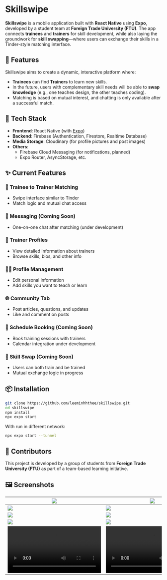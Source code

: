 # Skillswipe

**Skillswipe** is a mobile application built with **React Native** using **Expo**, developed by a student team at **Foreign Trade University (FTU)**. The app connects **trainees** and **trainers** for skill development, while also laying the groundwork for **skill swapping**—where users can exchange their skills in a Tinder-style matching interface.

## 🚀 Features

Skillswipe aims to create a dynamic, interactive platform where:
- **Trainees** can find **Trainers** to learn new skills.
- In the future, users with complementary skill needs will be able to **swap knowledge** (e.g., one teaches design, the other teaches coding).
- Matching is based on mutual interest, and chatting is only available after a successful match.

## 🔧 Tech Stack

- **Frontend**: React Native (with [Expo](https://expo.dev/))
- **Backend**: Firebase (Authentication, Firestore, Realtime Database)
- **Media Storage**: Cloudinary (for profile pictures and post images)
- **Others**: 
  - Firebase Cloud Messaging (for notifications, planned)
  - Expo Router, AsyncStorage, etc.

## ✨ Current Features

### 🧭 Trainee to Trainer Matching
- Swipe interface similar to Tinder
- Match logic and mutual chat access

### 💬 Messaging (Coming Soon)
- One-on-one chat after matching (under development)

### 📄 Trainer Profiles
- View detailed information about trainers
- Browse skills, bios, and other info

### 🧑‍💻 Profile Management
- Edit personal information
- Add skills you want to teach or learn

### 🌐 Community Tab
- Post articles, questions, and updates
- Like and comment on posts

### 📅 Schedule Booking (Coming Soon)
- Book training sessions with trainers
- Calendar integration under development

### 🔁 Skill Swap (Coming Soon)
- Users can both train and be trained
- Mutual exchange logic in progress

## 📦 Installation

```bash
git clone https://github.com/leeminhhthee/skillswipe.git
cd skillswipe
npm install
npx expo start
```

With run in different network:
```bash
npx expo start --tunnel
```

## 🤝 Contributors

This project is developed by a group of students from **Foreign Trade University (FTU)** as part of a team-based learning initiative.

## 🖼️ Screenshots

| ![](screenshots/SS1.jpg) | ![](screenshots/SS2.jpg) | ![](screenshots/SS3.jpg) |
|-----------|------------|--------------|
| ![](screenshots/SS4.jpg) | ![](screenshots/SS5.jpg) | ![](screenshots/SS6.jpg) |
| ![](screenshots/SS7.jpg) | ![](screenshots/SS8.jpg) | ![](screenshots/SS9.jpg) |
| ![](screenshots/SS10.jpg) | ![](screenshots/SS11.jpg) | |
| ![](screenshots/VD1.mp4) | ![](screenshots/VD2.mp4) | |
